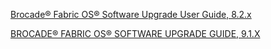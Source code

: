 [Brocade® Fabric OS® Software Upgrade User Guide, 8.2.x](https://docs.broadcom.com/doc/FOS-821-SW-Upgrade-UG)


[BROCADE® FABRIC OS® SOFTWARE UPGRADE GUIDE, 9.1.X](https://techdocs.broadcom.com/fabric-os-software-upgrade)